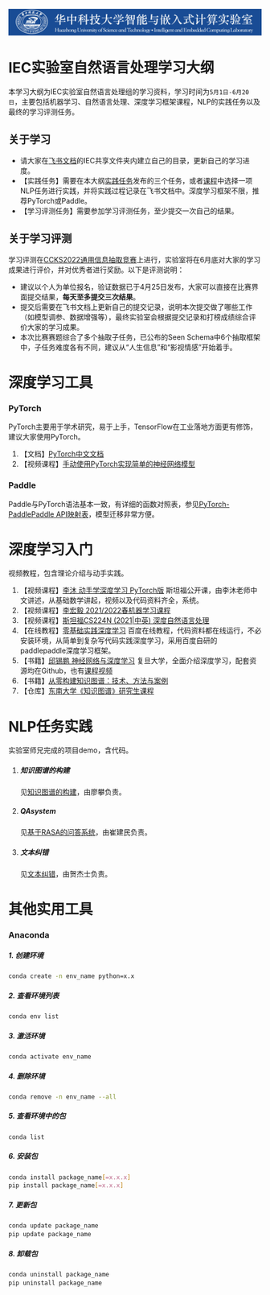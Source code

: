 ![IEC](https://github.com/coder-yuzhiwei/iechub/blob/main/source/banner.jpg)



# IEC实验室自然语言处理学习大纲

本学习大纲为IEC实验室自然语言处理组的学习资料，学习时间为`5月1日-6月20日`，主要包括机器学习、自然语言处理、深度学习框架课程，NLP的实践任务以及最终的学习评测任务。

## 关于学习

- 请大家在[飞书文档](https://docs.feishu.cn/docs)的IEC共享文件夹内建立自己的目录，更新自己的学习进度。
- 【实践任务】需要在本大纲[实践任务](#NLP任务实践)发布的三个任务，或者[课程](#深度学习入门)中选择一项NLP任务进行实践，并将实践过程记录在飞书文档中。深度学习框架不限，推荐PyTorch或Paddle。
- 【学习评测任务】需要参加学习评测任务，至少提交一次自己的结果。

## 关于学习评测

学习评测在[CCKS2022通用信息抽取竞赛](https://aistudio.baidu.com/aistudio/competition/detail/161/0/introduction)上进行，实验室将在6月底对大家的学习成果进行评价，并对优秀者进行奖励。以下是评测说明：

- 建议以个人为单位报名，验证数据已于4月25日发布，大家可以直接在比赛界面提交结果，**每天至多提交三次结果**。
- 提交后需要在飞书文档上更新自己的提交记录，说明本次提交做了哪些工作（如模型调参、数据增强等），最终实验室会根据提交记录和打榜成绩综合评价大家的学习成果。
- 本次比赛赛题综合了多个抽取子任务，已公布的Seen Schema中6个抽取框架中，子任务难度各有不同，建议从“人生信息”和“影视情感”开始着手。

# 深度学习工具

### PyTorch

PyTorch主要用于学术研究，易于上手，TensorFlow在工业落地方面更有修饰，建议大家使用PyTorch。

1. 【文档】[PyTorch中文文档](https://pytorch-cn.readthedocs.io/zh/latest/)
2. 【视频课程】[手动使用PyTorch实现简单的神经网络模型](https://space.bilibili.com/1413433465?spm_id_from=333.337.0.0)



### Paddle

Paddle与PyTorch语法基本一致，有详细的函数对照表，参见[PyTorch-PaddlePaddle API映射表](https://www.paddlepaddle.org.cn/documentation/docs/zh/guides/08_api_mapping/pytorch_api_mapping_cn.html)，模型迁移非常方便。

# 深度学习入门

视频教程，包含理论介绍与动手实践。

1. 【视频课程】[李沐 动手学深度学习 PyTorch版](https://space.bilibili.com/1567748478/channel/seriesdetail?sid=358497) 斯坦福公开课，由李沐老师中文讲述，从基础数学讲起，视频以及代码资料齐全，系统。
2. 【视频课程】[李宏毅 2021/2022春机器学习课程](https://www.bilibili.com/video/BV1Wv411h7kN?p=1)
3. 【视频课程】[斯坦福CS224N (2021|中英) 深度自然语言处理](https://www.bilibili.com/video/BV18Y411p79k/?spm_id_from=333.788.recommend_more_video.0)
4. 【在线教程】[零基础实践深度学习](https://www.paddlepaddle.org.cn/tutorials/projectdetail/3465990) 百度在线教程，代码资料都在线运行，不必安装环境，从简单到复杂写代码实践深度学习，采用百度自研的paddlepaddle深度学习框架。
5. 【书籍】[邱锡鹏 神经网络与深度学习](https://nndl.github.io/nndl-book.pdf) 复旦大学，全面介绍深度学习，配套资源均在Github，也有[课程视频](https://www.bilibili.com/video/BV13b4y1177W?spm_id_from=333.999.0.0)
6. 【书籍】[从零构建知识图谱：技术、方法与案例](https://weread.qq.com/web/reader/3b332a007260a5613b3feb6)
7. 【仓库】[东南大学《知识图谱》研究生课程](https://github.com/npubird/KnowledgeGraphCourse)

# NLP任务实践

实验室师兄完成的项目demo，含代码。

1. ##### 知识图谱的构建

   见[知识图谱的构建](https://github.com/hejieshi/iechub/tree/main/NLP%20Learning%20Schedule/Knowledge%20Graph)，由廖攀负责。

2. ##### QAsystem

   见[基于RASA的问答系统](https://github.com/hejieshi/iechub/tree/main/NLP%20Learning%20Schedule/QA%20System)，由崔建民负责。

3. ##### 文本纠错

   见[文本纠错](https://github.com/hejieshi/iechub/tree/main/NLP%20Learning%20Schedule/Spell%20Error%20Correction)，由贺杰士负责。

   

# 其他实用工具

### Anaconda

##### 1. 创建环境

```sh
conda create -n env_name python=x.x
```

##### 2. 查看环境列表

```sh
conda env list
```

##### 3. 激活环境

```sh
conda activate env_name
```

##### 4. 删除环境

```sh
conda remove -n env_name --all
```

##### 5. 查看环境中的包

```sh
conda list
```

##### 6. 安装包

```sh
conda install package_name[=x.x.x]
pip install package_name[=x.x.x]
```

##### 7. 更新包

```sh
conda update package_name
pip update package_name
```

##### 8. 卸载包

```sh
conda uninstall package_name
pip uninstall package_name
```

